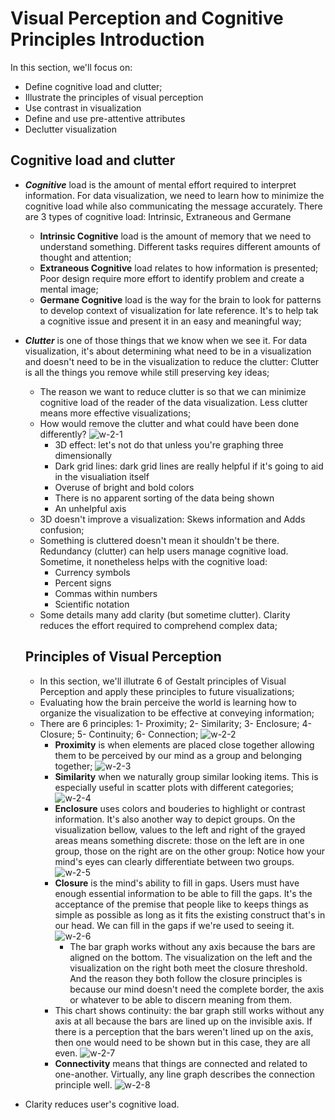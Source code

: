 # Visual Perception and Cognitive Principles Introduction

In this section, we'll focus on: 
- Define cognitive load and clutter;
- Illustrate the principles of visual perception
- Use contrast in visualization 
- Define and use pre-attentive attributes 
- Declutter visualization

## Cognitive load and clutter
- ***Cognitive*** load is the amount of mental effort required to interpret information. For data visualization, we need to learn how to minimize the cognitive load while also communicating the message accurately. There are 3 types of cognitive load: Intrinsic, Extraneous and Germane
  - **Intrinsic Cognitive** load is the amount of memory that we need to understand something. Different tasks requires different amounts of thought and attention;
  - **Extraneous Cognitive** load relates to how information is presented; Poor design require more effort to identify problem and create a mental image;
  - **Germane Cognitive** load is the way for the brain to look for patterns to develop context of visualization for late reference. It's to help tak a cognitive issue and present it in an easy and meaningful way;
- ***Clutter*** is one of those things that we know when we see it. For data visualization, it's about determining what need to be in a visualization and doesn't need to be in the visualization to reduce the clutter: Clutter is all the things you remove while still preserving key ideas; 
  - The reason we want to reduce clutter is so that we can minimize cognitive load of the reader of the data visualization. Less clutter means more effective visualizations; 
  - How would remove the clutter and what could have been done differently? 
  ![w-2-1](./w-2-1.png "w-2-1")
    - 3D effect: let's not do that unless you're graphing three dimensionally
    - Dark grid lines: dark grid lines are really helpful if it's going to aid in the visualiation itself
    - Overuse of bright and bold colors 
    - There is no apparent sorting of the data being shown 
    - An unhelpful axis
  - 3D doesn't improve a visualization: Skews information and Adds confusion; 
  - Something is cluttered doesn't mean it shouldn't be there. Redundancy (clutter) can help users manage cognitive load. Sometime, it nonetheless helps with the cognitive load: 
    - Currency symbols
    - Percent signs 
    - Commas within numbers 
    - Scientific notation
  - Some details many add clarity (but sometime clutter). Clarity reduces the effort required to comprehend complex data; 

  ## Principles of Visual Perception
  - In this section, we'll illutrate 6 of Gestalt principles of Visual Perception and apply these principles to future visualizations; 
  - Evaluating how the brain perceive the world is learning how to organize the visualization to be effective at conveying information; 
  - There are 6 principles: 1- Proximity; 2- Similarity; 3- Enclosure; 4- Closure; 5- Continuity; 6- Connection; 
    ![w-2-2](./w-2-2.jpg "w-2-2")
    - **Proximity** is when elements are placed close together allowing them to be perceived by our mind as a group and belonging together; 
    ![w-2-3](./w-2-3.jpg "w-2-3")
    - **Similarity** when we naturally group similar looking items. This is especially useful in scatter plots with different categories; 
    ![w-2-4](./w-2-4.jpg "w-2-4")
    - **Enclosure** uses colors and bouderies to highlight or contrast information. It's also another way to depict groups. On the visualization bellow, values to the left and right of the grayed areas means something discrete: those on the left are in one group, those on the right are on the other group: Notice how your mind's eyes can clearly differentiate between two groups. 
    ![w-2-5](./w-2-5.jpg "w-2-5")
    - **Closure** is the mind's ability to fill in gaps. Users must have enough essential information to be able to fill the gaps. It's the acceptance of the premise that people like to keeps things as simple as possible as long as it fits the existing construct that's in our head. We can fill in the gaps if we're used to seeing it. 
    ![w-2-6](./w-2-6.jpg "w-2-6")
       - The bar graph works without any axis because the bars are aligned on the bottom. The visualization on the left and the visualization on the right both meet the closure threshold. And the reason they both follow the closure principles is because our mind doesn't need the complete border, the axis or whatever to be able to discern meaning from them. 
    - This chart shows continuity: the bar graph still works without any axis at all because the bars are lined up on the invisible axis. If there is a perception that the bars weren't lined up on the axis, then one would need to be shown but in this case, they are all even. 
    ![w-2-7](./w-2-7.jpg "w-2-7")
    - **Connectivity** means that things are connected and related to one-another. Virtually, any line graph describes the connection principle well. 
    ![w-2-8](./w-2-8.jpg "w-2-8")
- Clarity reduces user's cognitive load. 